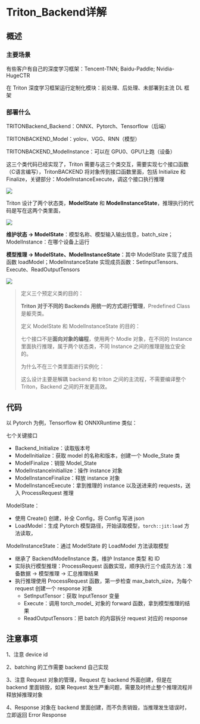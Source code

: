 # Triton_Backend详解

## 概述

### 主要场景

有些客户有自己的深度学习框架：Tencent-TNN; Baidu-Paddle; Nvidia-HugeCTR

在 Triton 深度学习框架运行定制化模块：前处理、后处理、未部署到主流 DL 框架

### 部署什么

TRITONBackend_Backend：ONNX、Pytorch、Tensorflow（后端）

TRITONBACKEND_Model：yolov、VGG、RNN（模型）

TRITONBACKEND_ModelInstance：可以在 GPU0、GPU1上跑（设备）

这三个类代码已经实现了，Triton 需要与这三个类交互，需要实现七个接口函数（C语言编写），TritonBACKEND 将对象传到接口函数里面，包括 Initialize 和 Finalize，关键部分：ModelInstanceExecute，调这个接口执行推理

![](../../figs.assets/image-20230614111953084.png)

Triton 设计了两个状态类，**ModelState** 和 **ModelInstanceState**，推理执行的代码是写在这两个类里面，

![](../../figs.assets/image-20230614112122034.png)

**维护状态 -> ModelState**：模型名称、模型输入输出信息，batch_size；ModelInstance：在哪个设备上运行

**模型推理 -> ModelState、ModelInstanceState**：其中 ModelState  实现了成员函数 loadModel；ModelInstanceState 实现成员函数：SetInputTensors、Execute、ReadOutputTensors

![](../../figs.assets/image-20230614112407527.png)

> 定义三个预定义类的目的：
>
> **Triton 对于不同的 Backends 用统一的方式进行管理**，Predefined Class 是躯壳类。
>
> 
>
> 定义 ModelState 和 ModelInstanceState 的目的：
>
> 七个接口不是**面向对象的编程**，使用两个 Modle 对象，在不同的 Instance 里面执行推理，属于两个状态类，不同 Instance 之间的推理是独立安全的。
>
> 
>
> 为什么不在三个类里面进行实例化：
>
> 这么设计主要是解耦 backend 和 triton 之间的主流程，不需要编译整个 Triton，Backend 之间的开发更高效。

## 代码

以 Pytorch 为例，Tensorflow 和 ONNXRuntime 类似：

七个关键接口

- Backend_Initialize：读取版本号
- ModelInitialize：获取 model 的名称和版本，创建一个 Modle_State 类
- ModelFinalize：销毁 Model_State
- ModelInstanceInitiallize：操作 instance 对象
- ModelInstanceFinalize：释放 instance 对象
- ModelInstanceExecute：拿到推理的 instance 以及送进来的 requests，送入 ProcessRequest 推理

ModelState：

- 使用 Create() 创建，补全 Config，将 Config 写进 json
- LoadModel：生成 Pytorch 模型路径，开始读取模型，`torch::jit:load` 方法读取，

ModelInstanceState：通过 ModelState 的 LoadModel 方法读取模型

- 继承了 BackendModelInstance 类，维护 Instance 类型 和 ID
- 实际执行模型推理：ProcessRequest 函数实现，顺序执行三个成员方法：准备数据 -> 模型推理 -> 汇总推理结果
- 执行推理使用 ProcessRequest 函数，第一步检查 max_batch_size，为每个 request 创建一个 response 对象
  - SetInputTensor：获取 InputTensor 变量
  - Execute：调用 torch_model_ 对象的 forward 函数，拿到模型推理的结果
  - ReadOutputTensors：把 batch 的内容拆分 request 对应的 response

## 注意事项

1、注意 device id

2、batching 的工作需要 backend 自己实现

3、注意 Request 对象的管理，Request 在 backend 外面创建，但是在 backend 里面销毁，如果 Request 发生严重问题，需要及时终止整个推理流程并释放掉推理对象

4、Response 对象在 backend 里面创建，而不负责销毁，当推理发生错误时，立即返回 Error Response

